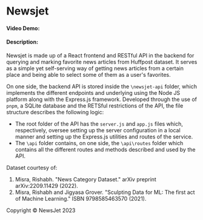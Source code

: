 # Newsjet
#### Video Demo:  <URL HERE>
#### Description:
Newsjet is made up of a React frontend and RESTful API in the backend for querying and marking favorite news articles from Huffpost dataset. It serves as a simple yet self-serving way of getting news articles from a certain place and being able to select some of them as a user's favorites.

On one side, the backend API is stored inside the `\newsjet-api` folder, which implements the different endpoints and underlying using the Node JS platform along with the Express.js framework. Developed through the use of `pnpm`, a SQLite database and the RETSful restrictions of the API, the file structure describes the following logic:
- The root folder of the API has the `server.js` and `app.js` files which, respectively, oversee setting up the server configuration in a local manner and setting up the Express.js utilities and routes of the service.
- The `\api` folder contains, on one side, the `\api\routes` folder which contains all the different routes and methods described and used by the API.


Dataset courtesy of:
1. Misra, Rishabh. "News Category Dataset." arXiv preprint arXiv:2209.11429 (2022).
2. Misra, Rishabh and Jigyasa Grover. "Sculpting Data for ML: The first act of Machine Learning." ISBN 9798585463570 (2021).

Copyright &copy; NewsJet 2023